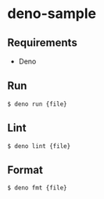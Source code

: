# deno-sample

## Requirements

- Deno

## Run

```console
$ deno run {file}
```

## Lint

```console
$ deno lint {file}
```

## Format

```console
$ deno fmt {file}
```
